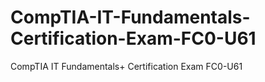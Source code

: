 # CompTIA-IT-Fundamentals-Certification-Exam-FC0-U61
CompTIA IT Fundamentals+ Certification Exam FC0-U61
